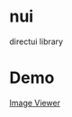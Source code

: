 nui
===

directui library

Demo
====

[Image Viewer](https://github.com/hufuman/nui/blob/master/DemoBin/imgviewer.exe)
